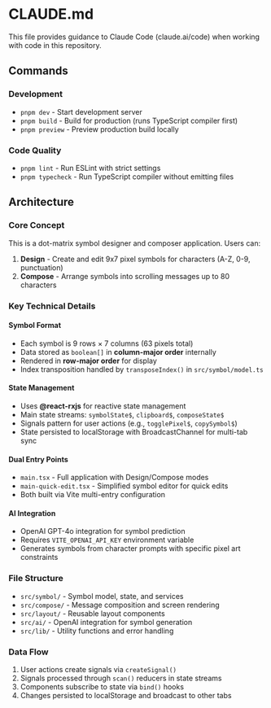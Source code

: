 # CLAUDE.md

This file provides guidance to Claude Code (claude.ai/code) when working with code in this repository.

## Commands

### Development

- `pnpm dev` - Start development server
- `pnpm build` - Build for production (runs TypeScript compiler first)
- `pnpm preview` - Preview production build locally

### Code Quality

- `pnpm lint` - Run ESLint with strict settings
- `pnpm typecheck` - Run TypeScript compiler without emitting files

## Architecture

### Core Concept

This is a dot-matrix symbol designer and composer application. Users can:

1. **Design** - Create and edit 9x7 pixel symbols for characters (A-Z, 0-9, punctuation)
2. **Compose** - Arrange symbols into scrolling messages up to 80 characters

### Key Technical Details

#### Symbol Format

- Each symbol is 9 rows × 7 columns (63 pixels total)
- Data stored as `boolean[]` in **column-major order** internally
- Rendered in **row-major order** for display
- Index transposition handled by `transposeIndex()` in `src/symbol/model.ts`

#### State Management

- Uses **@react-rxjs** for reactive state management
- Main state streams: `symbolState$`, `clipboard$`, `composeState$`
- Signals pattern for user actions (e.g., `togglePixel$`, `copySymbol$`)
- State persisted to localStorage with BroadcastChannel for multi-tab sync

#### Dual Entry Points

- `main.tsx` - Full application with Design/Compose modes
- `main-quick-edit.tsx` - Simplified symbol editor for quick edits
- Both built via Vite multi-entry configuration

#### AI Integration

- OpenAI GPT-4o integration for symbol prediction
- Requires `VITE_OPENAI_API_KEY` environment variable
- Generates symbols from character prompts with specific pixel art constraints

### File Structure

- `src/symbol/` - Symbol model, state, and services
- `src/compose/` - Message composition and screen rendering
- `src/layout/` - Reusable layout components
- `src/ai/` - OpenAI integration for symbol generation
- `src/lib/` - Utility functions and error handling

### Data Flow

1. User actions create signals via `createSignal()`
2. Signals processed through `scan()` reducers in state streams
3. Components subscribe to state via `bind()` hooks
4. Changes persisted to localStorage and broadcast to other tabs
